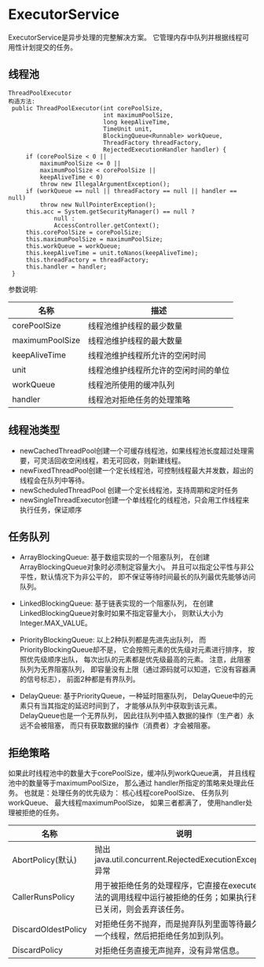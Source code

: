 # ExecutorService

ExecutorService是异步处理的完整解决方案。
它管理内存中队列并根据线程可用性计划提交的任务。

## 线程池

   ```
   ThreadPoolExecutor
   构造方法:
    public ThreadPoolExecutor(int corePoolSize,
                              int maximumPoolSize,
                              long keepAliveTime,
                              TimeUnit unit,
                              BlockingQueue<Runnable> workQueue,
                              ThreadFactory threadFactory,
                              RejectedExecutionHandler handler) {
        if (corePoolSize < 0 ||
            maximumPoolSize <= 0 ||
            maximumPoolSize < corePoolSize ||
            keepAliveTime < 0)
            throw new IllegalArgumentException();
        if (workQueue == null || threadFactory == null || handler == null)
            throw new NullPointerException();
        this.acc = System.getSecurityManager() == null ?
                null :
                AccessController.getContext();
        this.corePoolSize = corePoolSize;
        this.maximumPoolSize = maximumPoolSize;
        this.workQueue = workQueue;
        this.keepAliveTime = unit.toNanos(keepAliveTime);
        this.threadFactory = threadFactory;
        this.handler = handler;
    }
   ```
   
   参数说明:
   
   名称|描述
   ---|---
   corePoolSize|线程池维护线程的最少数量
   maximumPoolSize|线程池维护线程的最大数量
   keepAliveTime|线程池维护线程所允许的空闲时间
   unit|线程池维护线程所允许的空闲时间的单位
   workQueue|线程池所使用的缓冲队列
   handler|线程池对拒绝任务的处理策略

## 线程池类型

* newCachedThreadPool创建一个可缓存线程池，如果线程池长度超过处理需要，可灵活回收空闲线程，若无可回收，则新建线程。
* newFixedThreadPool创建一个定长线程池，可控制线程最大并发数，超出的线程会在队列中等待。
* newScheduledThreadPool 创建一个定长线程池，支持周期和定时任务
* newSingleThreadExecutor创建一个单线程化的线程池，只会用工作线程来执行任务，保证顺序

## 任务队列

* ArrayBlockingQueue:
    基于数组实现的一个阻塞队列，
    在创建ArrayBlockingQueue对象时必须制定容量大小。
    并且可以指定公平性与非公平性，默认情况下为非公平的，
    即不保证等待时间最长的队列最优先能够访问队列。

* LinkedBlockingQueue:
    基于链表实现的一个阻塞队列，
    在创建LinkedBlockingQueue对象时如果不指定容量大小，
    则默认大小为Integer.MAX_VALUE。

* PriorityBlockingQueue:
    以上2种队列都是先进先出队列，
    而PriorityBlockingQueue却不是，
    它会按照元素的优先级对元素进行排序，
    按照优先级顺序出队，
    每次出队的元素都是优先级最高的元素。
    注意，此阻塞队列为无界阻塞队列，
    即容量没有上限（通过源码就可以知道，它没有容器满的信号标志），
    前面2种都是有界队列。

* DelayQueue:
    基于PriorityQueue，一种延时阻塞队列，
    DelayQueue中的元素只有当其指定的延迟时间到了，
    才能够从队列中获取到该元素。
    DelayQueue也是一个无界队列，
    因此往队列中插入数据的操作（生产者）永远不会被阻塞，
    而只有获取数据的操作（消费者）才会被阻塞。

## 拒绝策略

如果此时线程池中的数量大于corePoolSize，缓冲队列workQueue满，
并且线程池中的数量等于maximumPoolSize，
那么通过 handler所指定的策略来处理此任务。
也就是：处理任务的优先级为：
核心线程corePoolSize、
任务队列workQueue、
最大线程maximumPoolSize，
如果三者都满了，
使用handler处理被拒绝的任务。

名称|说明
---|---
AbortPolicy(默认)|抛出java.util.concurrent.RejectedExecutionException异常
CallerRunsPolicy|用于被拒绝任务的处理程序，它直接在execute方法的调用线程中运行被拒绝的任务；如果执行程序已关闭，则会丢弃该任务。
DiscardOldestPolicy|对拒绝任务不抛弃，而是抛弃队列里面等待最久的一个线程，然后把拒绝任务加到队列。
DiscardPolicy |对拒绝任务直接无声抛弃，没有异常信息。



 

